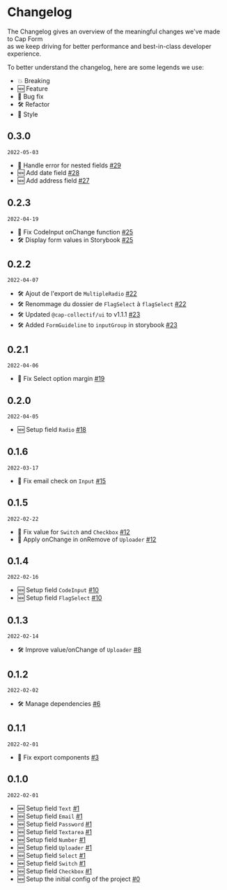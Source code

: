 # Changelog

The Changelog gives an overview of the meaningful changes we've made to Cap Form  
as we keep driving for better performance and best-in-class developer experience.

To better understand the changelog, here are some legends we use:

- 💥 Breaking
- 🆕 Feature
- 🐛 Bug fix
- 🛠 Refactor
- 💄 Style

## 0.3.0

`2022-05-03`

- 🐛 Handle error for nested fields [#29](https://github.com/cap-collectif/form/pull/28)
- 🆕 Add date field [#28](https://github.com/cap-collectif/form/pull/28)
- 🆕 Add address field [#27](https://github.com/cap-collectif/form/pull/27)

## 0.2.3

`2022-04-19`

- 🐛 Fix CodeInput onChange function [#25](https://github.com/cap-collectif/form/pull/25)
- 🛠 Display form values in Storybook [#25](https://github.com/cap-collectif/form/pull/25)

## 0.2.2

`2022-04-07`

- 🛠 Ajout de l'export de `MultipleRadio`  [#22](https://github.com/cap-collectif/form/pull/22)
- 🛠 Renommage du dossier de `FlagSelect` à `flagSelect`  [#22](https://github.com/cap-collectif/form/pull/22)
- 🛠 Updated `@cap-collectif/ui` to v1.1.1  [#23](https://github.com/cap-collectif/form/pull/23)
- 🛠 Added `FormGuideline` to `inputGroup` in storybook  [#23](https://github.com/cap-collectif/form/pull/23)

## 0.2.1

`2022-04-06`

- 🐛 Fix Select option margin  [#19](https://github.com/cap-collectif/form/pull/19)

## 0.2.0

`2022-04-05`

- 🆕 Setup field `Radio` [#18](https://github.com/cap-collectif/form/pull/18)

## 0.1.6

`2022-03-17`

- 🐛 Fix email check on `Input` [#15](https://github.com/cap-collectif/form/pull/15)

## 0.1.5

`2022-02-22`

- 🐛 Fix value for `Switch` and `Checkbox` [#12](https://github.com/cap-collectif/form/pull/12)
- 🐛 Apply onChange in onRemove of `Uploader` [#12](https://github.com/cap-collectif/form/pull/12)

## 0.1.4

`2022-02-16`

- 🆕 Setup field `CodeInput` [#10](https://github.com/cap-collectif/form/pull/10)
- 🆕 Setup field `FlagSelect` [#10](https://github.com/cap-collectif/form/pull/10)

## 0.1.3

`2022-02-14`

- 🛠 Improve value/onChange of `Uploader` [#8](https://github.com/cap-collectif/form/pull/8)

## 0.1.2

`2022-02-02`

- 🛠 Manage dependencies [#6](https://github.com/cap-collectif/form/pull/6)

## 0.1.1

`2022-02-01`

- 🐛 Fix export components [#3](https://github.com/cap-collectif/form/pull/3)

## 0.1.0

`2022-02-01`

- 🆕 Setup field `Text` [#1](https://github.com/cap-collectif/form/pull/1)
- 🆕 Setup field `Email` [#1](https://github.com/cap-collectif/form/pull/1)
- 🆕 Setup field `Password` [#1](https://github.com/cap-collectif/form/pull/1)
- 🆕 Setup field `Textarea` [#1](https://github.com/cap-collectif/form/pull/1)
- 🆕 Setup field `Number` [#1](https://github.com/cap-collectif/form/pull/1)
- 🆕 Setup field `Uploader` [#1](https://github.com/cap-collectif/form/pull/1)
- 🆕 Setup field `Select` [#1](https://github.com/cap-collectif/form/pull/1)
- 🆕 Setup field `Switch` [#1](https://github.com/cap-collectif/form/pull/1)
- 🆕 Setup field `Checkbox` [#1](https://github.com/cap-collectif/form/pull/1)
- 🆕 Setup the initial config of the project  [#0](https://github.com/cap-collectif/form/commit/c753e05f9a0cbb00c9343b99322b0f7a7449f125)